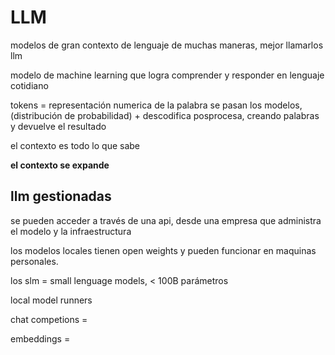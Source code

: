 # LLM 

modelos de gran contexto de lenguaje de muchas maneras, mejor llamarlos llm 


modelo de machine learning que logra comprender y responder en lenguaje cotidiano

tokens = representación numerica de la palabra
se pasan los modelos, (distribución de probabilidad) + descodifica posprocesa, creando palabras y devuelve el resultado


el contexto es todo lo que sabe

**el contexto se expande**

## llm gestionadas 
se pueden acceder a través de una api, desde una empresa que administra el modelo y la infraestructura

los modelos locales tienen open weights y pueden funcionar en maquinas personales.

los slm = small lenguage models, < 100B parámetros

local model runners

chat competions = 

embeddings = 

